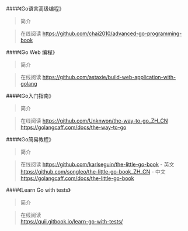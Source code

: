 ####《Go语言高级编程》

> 简介

> 在线阅读
https://github.com/chai2010/advanced-go-programming-book

####《Go Web 编程》

> 简介

> 在线阅读 
https://github.com/astaxie/build-web-application-with-golang

####《Go入门指南》

> 简介

> 在线阅读
https://github.com/Unknwon/the-way-to-go_ZH_CN  
https://golangcaff.com/docs/the-way-to-go

####《Go简易教程》

> 简介

> 在线阅读
https://github.com/karlseguin/the-little-go-book - 英文  
https://github.com/songleo/the-little-go-book_ZH_CN - 中文  
https://golangcaff.com/docs/the-little-go-book

####《Learn Go with tests》

> 简介

> 在线阅读  
https://quii.gitbook.io/learn-go-with-tests/
